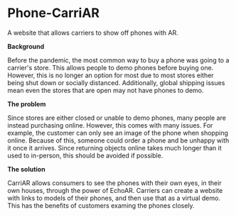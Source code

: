 # Phone-CarriAR

A website that allows carriers to show off phones with AR.

**Background**

Before the pandemic, the most common way to buy a phone was going to a carrier's store. This allows people to demo phones before buying one. However, this is no longer an option for most due to most stores either being shut down or socially distanced. Additionally, global shipping issues mean even the stores that are open may not have phones to demo.

**The problem**

Since stores are either closed or unable to demo phones, many people are instead purchasing online. However, this comes with many issues. For example, the customer can only see an image of the phone when shopping online. Because of this, someone could order a phone and be unhappy with it once it arrives. Since returning objects online takes much longer than it used to in-person, this should be avoided if possible.

**The solution**

CarriAR allows consumers to see the phones with their own eyes, in their own houses, through the power of EchoAR. Carriers can create a website with links to models of their phones, and then use that as a virtual demo. This has the benefits of customers examing the phones closely.